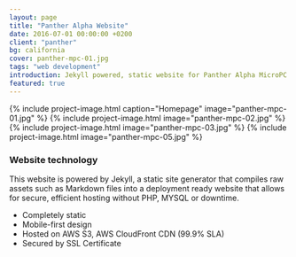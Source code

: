 ```yaml
---
layout: page
title: "Panther Alpha Website"
date: 2016-07-01 00:00:00 +0200
client: "panther"
bg: california
cover: panther-mpc-01.jpg
tags: "web development"
introduction: Jekyll powered, static website for Panther Alpha MicroPC.
featured: true
---
```


{% include project-image.html caption="Homepage" image="panther-mpc-01.jpg" %}
{% include project-image.html image="panther-mpc-02.jpg" %}
{% include project-image.html image="panther-mpc-03.jpg" %}
{% include project-image.html image="panther-mpc-05.jpg" %}

### Website technology

This website is powered by Jekyll, a static site generator that compiles raw assets such as Markdown files into a deployment ready website that allows for secure, efficient hosting without PHP, MYSQL or downtime.

- Completely static
- Mobile-first design
- Hosted on AWS S3, AWS CloudFront CDN (99.9% SLA)
- Secured by SSL Certificate
